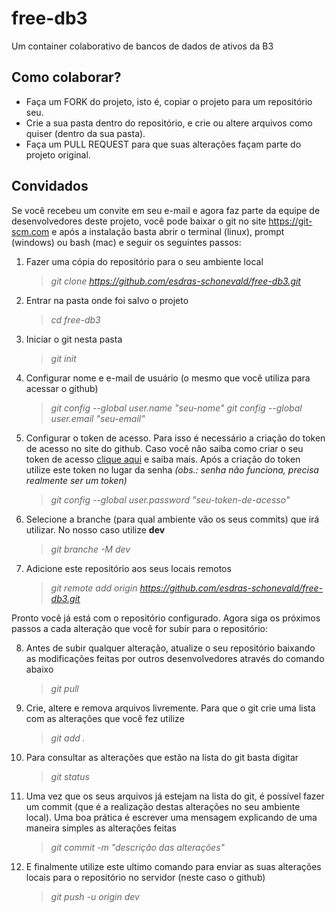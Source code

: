 # free-db3
Um container colaborativo de bancos de dados de ativos da B3

## Como colaborar?
  - Faça um FORK do projeto, isto é, copiar o projeto para um repositório seu.
  - Crie a sua pasta dentro do repositório, e crie ou altere arquivos como quiser (dentro da sua pasta).
  - Faça um PULL REQUEST para que suas alterações façam parte do projeto original.

## Convidados
Se você recebeu um convite em seu e-mail e agora faz parte da equipe de desenvolvedores deste projeto, você pode baixar o git no site https://git-scm.com e após a instalação basta abrir o terminal (linux), prompt (windows) ou bash (mac) e seguir os seguintes passos:

  1.  Fazer uma cópia do repositório para o seu ambiente local
      >*git clone https://github.com/esdras-schonevald/free-db3.git*
      
  2.  Entrar na pasta onde foi salvo o projeto
      >*cd free-db3*
      
  3.  Iniciar o git nesta pasta
      >*git init*
      
  4.  Configurar nome e e-mail de usuário (o mesmo que você utiliza para acessar o github)
      >*git config --global user.name "seu-nome"*
      >*git config --global user.email "seu-email"*
      
  5.  Configurar o token de acesso. Para isso é necessário a criação do token de acesso no site do github.
      Caso você não saiba como criar o seu token de acesso [clique aqui](https://docs.github.com/pt/authentication/keeping-your-account-and-data-secure/creating-a-personal-access-token) e saiba mais.
      Após a criação do token utilize este token no lugar da senha *(obs.: senha não funciona, precisa realmente ser um token)*
      >*git config --global user.password "seu-token-de-acesso"*
  
  6.  Selecione a branche (para qual ambiente vão os seus commits) que irá utilizar. No nosso caso utilize **dev**
      >*git branche -M dev*
  
  7.  Adicione este repositório aos seus locais remotos
      >*git remote add origin https://github.com/esdras-schonevald/free-db3.git*
  
Pronto vocẽ já está com o repositório configurado. Agora siga os próximos passos a cada alteração que você for subir para o repositório:
  
  8.  Antes de subir qualquer alteração, atualize o seu repositório baixando as modificações feitas por outros desenvolvedores através do comando abaixo
      >*git pull*
      
  9.  Crie, altere e remova arquivos livremente. Para que o git crie uma lista com as alterações que você fez utilize
      >*git add .*
  
  10. Para consultar as alterações que estão na lista do git basta digitar
      >*git status*
      
  11. Uma vez que os seus arquivos já estejam na lista do git, é possível fazer um commit (que é a realização destas alterações no seu ambiente local). Uma boa prática é escrever uma mensagem explicando de uma maneira simples as alterações feitas
      >*git commit -m "descrição das alterações"*

  12. E finalmente utilize este ultimo comando para enviar as suas alterações locais para o repositório no servidor (neste caso o github)
      >*git push -u origin dev*
